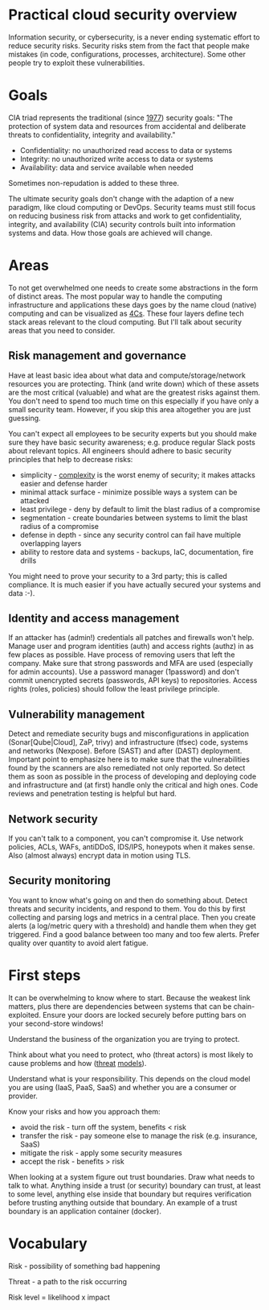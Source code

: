 # Practical cloud security overview

Information security, or cybersecurity, is a never ending systematic effort to reduce security risks. Security risks stem from the fact that people make mistakes (in code, configurations, processes, architecture). Some other people try to exploit these vulnerabilities.

# Goals

CIA triad represents the traditional (since [1977](https://nvlpubs.nist.gov/nistpubs/Legacy/SP/nbsspecialpublication500-19.pdf)) security goals: "The protection of system data and resources from accidental and deliberate threats to confidentiality, integrity and availability."

* Confidentiality: no unauthorized read access to data or systems
* Integrity: no unauthorized write access to data or systems
* Availability: data and service available when needed

Sometimes non-repudation is added to these three.

The ultimate security goals don't change with the adaption of a new paradigm, like cloud computing or DevOps. Security teams must still focus on reducing business risk from attacks and work to get confidentiality, integrity, and availability (CIA) security controls built into information systems and data. How those goals are achieved will change.

# Areas

To not get overwhelmed one needs to create some abstractions in the form of distinct areas. The most popular way to handle the computing infrastructure and applications these days goes by the name cloud (native) computing and can be visualized as [4Cs](https://kubernetes.io/docs/concepts/security/overview/#the-4c-s-of-cloud-native-security). These four layers define tech stack areas relevant to the cloud computing. But I'll talk about security areas that you need to consider.

## Risk management and governance

Have at least basic idea about what data and compute/storage/network resources you are protecting. Think (and write down) which of these assets are the most critical (valuable) and what are the greatest risks against them. You don't need to spend too much time on this especially if you have only a small security team. However, if you skip this area altogether you are just guessing.

You can't expect all employees to be security experts but you should make sure they have basic security awareness; e.g. produce regular Slack posts about relevant topics. All engineers should adhere to basic security principles that help to decrease risks:

* simplicity - [complexity](https://www.schneier.com/blog/archives/2022/08/security-and-cheap-complexity.html) is the worst enemy of security; it makes attacks easier and defense harder
* minimal attack surface - minimize possible ways a system can be attacked
* least privilege - deny by default to limit the blast radius of a compromise
* segmentation - create boundaries between systems to limit the blast radius of a compromise
* defense in depth - since any security control can fail have multiple overlapping layers
* ability to restore data and systems - backups, IaC, documentation, fire drills

You might need to prove your security to a 3rd party; this is called compliance. It is much easier if you have actually secured your systems and data :-).

## Identity and access management

If an attacker has (admin!) credentials all patches and firewalls won't help. Manage user and program identities (auth) and access rights (authz) in as few places as possible. Have process of removing users that left the company. Make sure that strong passwords and MFA are used (especially for admin accounts). Use a password manager (1password) and don't commit unencrypted secrets (passwords, API keys) to repositories. Access rights (roles, policies) should follow the least privilege principle.

## Vulnerability management

Detect and remediate security bugs and misconfigurations in application (Sonar[Qube|Cloud], ZaP, trivy) and infrastructure (tfsec) code, systems and networks (Nexpose). Before (SAST) and after (DAST) deployment. Important point to emphasize here is to make sure that the vulnerabilities found by the scanners are also remediated not only reported. So detect them as soon as possible in the process of developing and deploying code and infrastructure and (at first) handle only the critical and high ones. Code reviews and penetration testing is helpful but hard.

## Network security

If you can't talk to a component, you can't compromise it. Use network policies, ACLs, WAFs, antiDDoS, IDS/IPS, honeypots when it makes sense. Also (almost always) encrypt data in motion using TLS.

## Security monitoring

You want to know what's going on and then do something about. Detect threats and security incidents, and respond to them. You do this by first collecting and parsing logs and metrics in a central place. Then you create alerts (a log/metric query with a threshold) and handle them when they get triggered. Find a good balance between too many and too few alerts. Prefer quality over quantity to avoid alert fatigue.

# First steps

It can be overwhelming to know where to start. Because the weakest link matters, plus there are dependencies between systems that can be chain-exploited. Ensure your doors are locked securely before putting bars on your second-store windows!

Understand the business of the organization you are trying to protect.

Think about what you need to protect, who (threat actors) is most likely to cause problems and how ([threat](https://attack.mitre.org) [models](https://microsoft.github.io/Threat-Matrix-for-Kubernetes)).

Understand what is your responsibility. This depends on the cloud model you are using (IaaS, PaaS, SaaS) and whether you are a consumer or provider.

Know your risks and how you approach them:

* avoid the risk - turn off the system, benefits < risk
* transfer the risk - pay someone else to manage the risk (e.g. insurance, SaaS)
* mitigate the risk - apply some security measures
* accept the risk - benefits > risk

When looking at a system figure out trust boundaries. Draw what needs to talk to what. Anything inside a trust (or security) boundary can trust, at least to some level, anything else inside that boundary but requires verification before trusting anything outside that boundary. An example of a trust boundary is an application container (docker).

# Vocabulary 

Risk - possibility of something bad happening

Threat - a path to the risk occurring

Risk level = likelihood x impact
